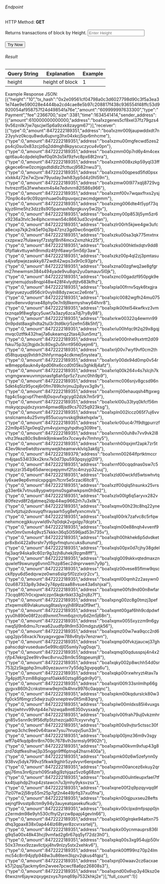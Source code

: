 <h6>Endpoint</h6>

<p id="endpoint"></p>

HTTP Method: **GET**
<br/><br/>
Returns transactions of block by Height.
<input class="md-input" placeholder="Enter Height" id="height"></input><br/><br/>
<button class="md-button" onclick="tryNow()">Try Now</button>

<script>
   document.getElementById("endpoint").innerHTML =`https://dev-stoa-boascan.bosagora.com/block-transactions?height=${document.getElementById("height").value || "1"}`
    function tryNow(){
        document.getElementById("showResult").innerHTML =""
        document.getElementById("endpoint").innerHTML =""
        fetch(`https://dev-stoa-boascan.bosagora.com/block-transactions?height=${document.getElementById("height").value || "1"}`).then((res) => {
            res.json().then((res) => {
                document.getElementById("showResult").innerHTML = JSON.stringify(res[0])
                document.getElementById("endpoint").innerHTML =`https://dev-stoa-boascan.bosagora.com/block-transactions?height=${document.getElementById("height").value || "1"}`
                })
        }).catch((err) => {
            console.log(err)
        })
    }
</script>

<h6>Result</h6>
<p id="showResult"></p>

| Query String | Explanation     | Example                                                                                                                            |
| ------------ | --------------- | ---------------------------------------------------------------------------------------------------------------------------------- |
| height       | height of block | 1                                                                                                                                 |

Example Response JSON:<br/>
[{"height":"10","tx_hash":"0x2e09561cf04798a0c3d6027798d90c3f5a3ea31e74ae9e590028e4444ba2cd4cae8e5b97c208817f438c936554f48ffc53d9920054af958757f24d49854fa76e","amount":"609999997633300","type":"Payment","fee":2366700,"size":3381,"time":1634541414,"sender_address":[{"amount":610000000000000,"address":"boa1xzgenes5cf8xel37fz79gzs49v56znllk7jw7qscjwl5p6a9zxk8zaygm67"}],"receiver":[{"type":0,"amount":8472222189351,"address":"boa1xzmr009jaupwddxdt7n23yylvz0kcqu8wdu6upvrg3hx04xkcj5qv6mhcme"},{"type":0,"amount":8472222189351,"address":"boa1xzmu00mgfecwd5zes2ps4cj0su0x83zcjz6q2ddmgh8kpyscuczycu4v0pn"},{"type":0,"amount":8472222189351,"address":"boa1xzmm00p7rd6y4m4cexqpt6au4cdpdelq9wf0q0h3s5kf9zfvc8px68t2nra"},{"type":0,"amount":8472222189351,"address":"boa1xzmh008xzkp59yql33ffgkgece6nw0zcmjgsdtdldlz2fcttucj9582nwu3"},{"type":0,"amount":8472222189351,"address":"boa1xzms00qpesd5fld0psxxlxkk4z72e7w2jvw79yuday3wh83yp5d4z0hl59n"},{"type":0,"amount":8472222189351,"address":"boa1xzmw00l977xqlj8729vghvtreznf5s3fwwhexm4s4e7edvnrn82l586s966"},{"type":0,"amount":8472222189351,"address":"boa1xzmf00v7wqaxfhxs2ysj70np9c4sr9c09zqmhuae0s4tpuvqxczwcmdgemm"},{"type":0,"amount":8472222189351,"address":"boa1xzmg006dte4t5ypf73qkjyz6lme5hz3dzz8s905pamaxh8prgkuvy5w2ljv"},{"type":0,"amount":8472222189351,"address":"boa1xzmy00p853lj5ym5zr6x9236a3tvlc3e4lphcxrmwn54c8663ud3cvjn6an"},{"type":0,"amount":8472222189351,"address":"boa1xzlr00rh5kjwe4gw3ufca8ecxp7kjk2nk5ef0q3lp47znz3gd0wc6nqel05"},{"type":0,"amount":8472222189351,"address":"boa1xzku00sa3qk775mxtnxcxzpxwz7fulawsyf7zstgf8nlf4mcx2xmzhkz25t"},{"type":0,"amount":8472222189351,"address":"boa1xzks000hktlxdqtv9dd80fpflakvttuywh9nmdlz4fjhf6awyr5m56jr3aw"},{"type":0,"amount":8472222189351,"address":"boa1xzkz00p4ql2zj3pmtasus4jvafpwjezaskky872wdt42wps3x9r0c93jptv"},{"type":0,"amount":8472222189351,"address":"boa1xzna00zgfwq2ae8gfgrm27mewmsm384s494yade9vu8qn2yu0amauv5l0jk"},{"type":0,"amount":8472222189351,"address":"boa1xznc00gadzf950pgk9ewryjnemujdss8nqpl48w428f4vlydtjtv683kfhz"},{"type":0,"amount":8472222189351,"address":"boa1xpla00frnv5qyk6txgjra9rjaryuezyud956clr0vyln88dyzwcxc2e6nte"},{"type":0,"amount":8472222189351,"address":"boa1xplc0082wgfh24mu075zqnv8envvdqnxe48phy0e7n9j8kemyshwy64hnr8"},{"type":0,"amount":8472222189351,"address":"boa1xplk00tel54kwfkvz3vmtxznqa9f8wgfgcy5uwt7a3azy6zca7dj7ry8y98"},{"type":0,"amount":8472222189351,"address":"boa1xrkw00322q4ewmn990n9pdst8axglhdta2tul3r3td6krjr5zefm58k5hfj"},{"type":0,"amount":8472222189351,"address":"boa1xrlu00hfqc9t2q29x8gqjmvqc0ztftk432hwj7a6ukeamqz2tas4j3un5mz"},{"type":0,"amount":8472222189351,"address":"boa1xrle000nhe9sxtrtt2d09fsku75p3zj3tgjdx3c80xg2u5hrrt9560yejm6"},{"type":0,"amount":8472222189351,"address":"boa1xrlj00v7wyf9vf0cm2thd58tquqxpj9xtdrh2hhfyrmag4cdkmej5nystea"},{"type":0,"amount":8472222189351,"address":"boa1xrly00dx94d0mp0v54rw8mepp6aukn4y4pd06hx6ccd0t05ku3ghk8j4afz"},{"type":0,"amount":8472222189351,"address":"boa1xrlq00k264v4s7slcjh7kvngmgwwwuvnmjsnasfg6ah5pr5z7zunc0hh9p9"},{"type":0,"amount":8472222189351,"address":"boa1xrmc006snjv8gcsd96n5dkt4q5lz95ycej6r0fm789lchrjmu2p8yvx3g9v"},{"type":0,"amount":8472222189351,"address":"boa1xrmj00ehauqsh4ftgxwgfqg4c5sgcvpf7hen8j0sqvufxgcyg02dzk7m5r9"},{"type":0,"amount":8472222189351,"address":"boa1xrkl00u33tyq0kfcf56mmskyqcpujdxzyxsm4pmwd8jsd9cs7025q923ksg"},{"type":0,"amount":8472222189351,"address":"boa1xpln002lccz065f7uj6vvsnslcnams4u25vmy855ucuynvskqj9skehqxlw"},{"type":0,"amount":8472222189351,"address":"boa1xrkr00uc4r7f9dtgpurrzf22m9p457gx0eql2ym4vyjxmgyhpdtvg309lre"},{"type":0,"amount":8472222189351,"address":"boa1xrnm00uh8v7vv9vk2l8vlhz3feaz80c9s8mk9jmkwe5tx7ccwy4v7lmhny5"},{"type":0,"amount":8472222189351,"address":"boa1xrnh00qxjmf2apk7zr5t43ev9kne6wtdtsvwmywejkheamwvklvlq3ak6jj"},{"type":0,"amount":8472222189379,"address":"boa1xrnn00264lfprtktmccrm4jqas534l33kx2knx7k0d73pu593pqsyjgl2l9"},{"type":0,"amount":8472222189351,"address":"boa1xrnf00cqqdnas0sw7c5mqkjzzr354lp65dwrecpepymvf2fzc4mzyp32uuj"},{"type":0,"amount":8472222189351,"address":"boa1xzld00wckfd5wtswhvtqly6xae9ep6vmslcxpgqjm7tcnr5e5rzacl6ltc8"},{"type":0,"amount":8472222189351,"address":"boa1xzlf00qlq5hsunkx25vrsg33er6k7vtnus8yypwtrpms0sgahwkpsm0h9d2"},{"type":0,"amount":8472222189351,"address":"boa1xzlx00lg6q5aryvx282v80tfezvd8f2djatmeq2ldp44wp9662rh7u3xllk"},{"type":0,"amount":8472222189351,"address":"boa1xqmv00h23tc8hq22ynerm3vtjztujzdvxuyqfhrayaarh5yg8efyxncmvls"},{"type":0,"amount":8472222189351,"address":"boa1xqll00rk7zafvc8c5rfqwnehxmcegjkkuyvwld9v7q0dqk2vgxlgy7dcptx"},{"type":0,"amount":8472222189351,"address":"boa1xqlm00e88nqh4vvenf9vhvt0mr0xm4q9vz57kkkn36q50l596jad53n735v"},{"type":0,"amount":8472222189351,"address":"boa1xqlh00hkhek6p5dvdketpr8x8xl422a9srshr7yt6gvfmqtuncuks8unund"},{"type":0,"amount":8472222189351,"address":"boa1xqls00px0d7cjhy38gdelfaj3aqr94ska9c60zr9g3zjh8uhekj9zgm8fff"},{"type":0,"amount":8472222189351,"address":"boa1xqlg009skkvqtedmaxznquwlef9swunyg6vnn07hzp85ec2dnprvwem7y9p"},{"type":0,"amount":8472222189351,"address":"boa1xqlz00vese85flmw9qsccklfpyu6d5edqvwze0wns6slqr5f0zzlxrjr2cv"},{"type":0,"amount":8472222189351,"address":"boa1xqml00qmh2z2asywn00zu687333p8y3dw2y74pydzaa88vsue43a6shjxal"},{"type":0,"amount":8472222189351,"address":"boa1xqme00fs9nd00n8wfar73cqq8f07r0cxjpwlczpn5kqkrtkkt33g2nj8z7f"},{"type":0,"amount":8472222189351,"address":"boa1xpng00zc8g0tmzj3pefzfxqwmsl69vlakunusg8taslyxyjh8l9lza0f9wt"},{"type":0,"amount":8472222189351,"address":"boa1xqmt00gaf6hh9cdpdwfyyu0h890e08f2zcd9xmnt7mm6qzrcty6d2m5j68n"},{"type":0,"amount":8472222189351,"address":"boa1xqmx0055xyzzm9n6gynwq5jl9n6dmu7crwa62uudfp9h9m530mdgzutjk56"},{"type":0,"amount":8472222189351,"address":"boa1xqmz00w7wa9qcc2rd6upg2pjv58xack7kxyagxvgpw788v6tyljv7enzrwn"},{"type":0,"amount":8472222189351,"address":"boa1xqmp00fvkzjaucwj37ghpahscdqlrvuseduav5e99lcdjl05smly7ug0sqs"},{"type":0,"amount":8472222189351,"address":"boa1xqmq00qdusspsj4n4x2rjfp47ekrg2ee9lrv9wc8vrvu28m9c55tqpeumj8"},{"type":0,"amount":8472222189351,"address":"boa1xqky002p8wchh54d0sr753j2z5kgphp3mu80yezauvrnr7y55dg3gvpqq6u"},{"type":0,"amount":8472222189351,"address":"boa1xqkp00rxwhryzt4tav7a7g4pjdfj7rzm88qlqgnsf0akk60ztsg85gdn9y0"},{"type":0,"amount":8472222189351,"address":"boa1xqnl00fr33snlmlhp66ggygvx860h2cnkstmww9ejm0k4hnx9976c0aqqnc"},{"type":0,"amount":8472222189351,"address":"boa1xpkm00kqdurslck80w3fg0ck5f6mgrz5dwjrzuj0rxneptrev0lt5m83qng"},{"type":0,"amount":8472222189351,"address":"boa1xplw00mldxs85l4vuxgse9szjwhtvv99vtp44e7slzwqa8mt6350vysxady"},{"type":0,"amount":8472222189351,"address":"boa1xplv00frah79uj0vkzmhrgn85v5snn9c9f56dfp5tzhezcja807cxyvrvhg"},{"type":0,"amount":8472222189351,"address":"boa1xplt00s9vjtsr5ctssc30fgxrwp3chc9ee0v64taxw7ysu7hruqvj5un33n"},{"type":0,"amount":8472222189351,"address":"boa1xplp00jmz36m9v3sgywff7q4fkqdp8nr8rn709c7678vlh3srmsly9f902h"},{"type":0,"amount":8472222189351,"address":"boa1xpma00kvm9xfup43g8zrd7dqtfkeslhwj3p35nggn9ff6ptnq42hsrn400a"},{"type":0,"amount":8472222189351,"address":"boa1xpmk00z6w5zefynn0y938vvj5dyk799vz5fkwk9gjhlr5zydvyvr6erqxdw"},{"type":0,"amount":8472222189351,"address":"boa1xpmn00ancez6xkuy2qrgsj76ms3nr6jzsrh095ra8gj9zhjqaz5vz6g68zm"},{"type":0,"amount":8472222189351,"address":"boa1xpmd00ulntleupxfael7tfkx4tjuphdp2hxp4zstawcn7u3jmhy9yksvzsx"},{"type":0,"amount":8472222189351,"address":"boa1xqne00f2q9pzqyvqq9f7lz07fw2j58rp55m25p7gt2n4e49jrfq37xu0fna"},{"type":0,"amount":8472222189351,"address":"boa1xpkn00qjpuxseu28eftssejngf9vsstp8ctm9y94y3auyeatqasekufkudc"},{"type":0,"amount":8472222189351,"address":"boa1xpkv00clpxdmfpspp0jnz2ermdm98e9yh530cfhyl2yrzw8papj4gevln66"},{"type":0,"amount":8472222189351,"address":"boa1xpkt00glrqke94attxn75dhq3gpax838x0ap444lz68tyer8zcvrxsrtelj"},{"type":0,"amount":8472222189351,"address":"boa1xpkx00ycnmauprs836lg9q5a00x48k43hcj9vmfad2g6r67qq5yf72dz3h0"},{"type":0,"amount":8472222189351,"address":"boa1xpkq00s3xg954ujp50lv50x37mxx9zzavllctjxj4hv9nlzy5stx2xehkv6"},{"type":0,"amount":8472222189351,"address":"boa1xpnk00ff99nz70p24lmmc54c8rr94jqfp948w3u86tem3lqzv2qkus4fqpz"},{"type":0,"amount":8472222189351,"address":"boa1xpnj00waav2cz6acxaek57j2qsj7jackmy6m2wvee7pcwcf8a6pz26808s3"},{"type":0,"amount":8472222189351,"address":"boa1xpnd00x6vp3y40ksz0e6twxznr6jaywzqxygezxys7rpnq69p7532khkj2e"}],"full_count":1}]
